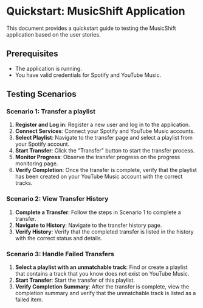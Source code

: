 # Quickstart: MusicShift Application

This document provides a quickstart guide to testing the MusicShift application based on the user stories.

## Prerequisites
- The application is running.
- You have valid credentials for Spotify and YouTube Music.

## Testing Scenarios

### Scenario 1: Transfer a playlist
1.  **Register and Log in**: Register a new user and log in to the application.
2.  **Connect Services**: Connect your Spotify and YouTube Music accounts.
3.  **Select Playlist**: Navigate to the transfer page and select a playlist from your Spotify account.
4.  **Start Transfer**: Click the "Transfer" button to start the transfer process.
5.  **Monitor Progress**: Observe the transfer progress on the progress monitoring page.
6.  **Verify Completion**: Once the transfer is complete, verify that the playlist has been created on your YouTube Music account with the correct tracks.

### Scenario 2: View Transfer History
1.  **Complete a Transfer**: Follow the steps in Scenario 1 to complete a transfer.
2.  **Navigate to History**: Navigate to the transfer history page.
3.  **Verify History**: Verify that the completed transfer is listed in the history with the correct status and details.

### Scenario 3: Handle Failed Transfers
1.  **Select a playlist with an unmatchable track**: Find or create a playlist that contains a track that you know does not exist on YouTube Music.
2.  **Start Transfer**: Start the transfer of this playlist.
3.  **Verify Completion Summary**: After the transfer is complete, view the completion summary and verify that the unmatchable track is listed as a failed item.
